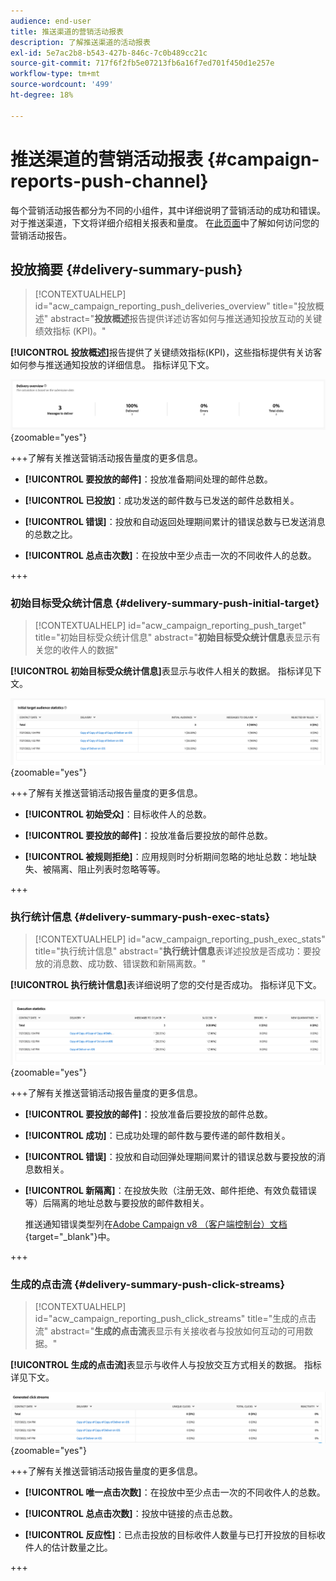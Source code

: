 ```yaml
---
audience: end-user
title: 推送渠道的营销活动报表
description: 了解推送渠道的活动报表
exl-id: 5e7ac2b8-b543-427b-846c-7c0b489cc21c
source-git-commit: 717f6f2fb5e07213fb6a16f7ed701f450d1e257e
workflow-type: tm+mt
source-wordcount: '499'
ht-degree: 18%

---
```


# 推送渠道的营销活动报表 {#campaign-reports-push-channel}

每个营销活动报告都分为不同的小组件，其中详细说明了营销活动的成功和错误。 对于推送渠道，下文将详细介绍相关报表和量度。 在[此页面](campaign-reports.md)中了解如何访问您的营销活动报告。

## 投放摘要 {#delivery-summary-push}

>[!CONTEXTUALHELP]
>id="acw_campaign_reporting_push_deliveries_overview"
>title="投放概述"
>abstract="**投放概述**&#x200B;报告提供详述访客如何与推送通知投放互动的关键绩效指标 (KPI)。"

**[!UICONTROL 投放概述]**&#x200B;报告提供了关键绩效指标(KPI)，这些指标提供有关访客如何参与推送通知投放的详细信息。 指标详见下文。

![](assets/campaign-reporting-push-summary.png){zoomable="yes"}


+++了解有关推送营销活动报告量度的更多信息。

* **[!UICONTROL 要投放的邮件]**：投放准备期间处理的邮件总数。

* **[!UICONTROL 已投放]**：成功发送的邮件数与已发送的邮件总数相关。

* **[!UICONTROL 错误]**：投放和自动返回处理期间累计的错误总数与已发送消息的总数之比。

* **[!UICONTROL 总点击次数]**：在投放中至少点击一次的不同收件人的总数。

+++

### 初始目标受众统计信息 {#delivery-summary-push-initial-target}


>[!CONTEXTUALHELP]
>id="acw_campaign_reporting_push_target"
>title="初始目标受众统计信息"
>abstract="**初始目标受众统计信息**&#x200B;表显示有关您的收件人的数据"

**[!UICONTROL 初始目标受众统计信息]**&#x200B;表显示与收件人相关的数据。 指标详见下文。

![](assets/campaign-reporting-push-target.png){zoomable="yes"}


+++了解有关推送营销活动报告量度的更多信息。

* **[!UICONTROL 初始受众]**：目标收件人的总数。

* **[!UICONTROL 要投放的邮件]**：投放准备后要投放的邮件总数。

* **[!UICONTROL 被规则拒绝]**：应用规则时分析期间忽略的地址总数：地址缺失、被隔离、阻止列表时忽略等等。

+++

### 执行统计信息 {#delivery-summary-push-exec-stats}

>[!CONTEXTUALHELP]
>id="acw_campaign_reporting_push_exec_stats"
>title="执行统计信息"
>abstract="**执行统计信息**&#x200B;表详述投放是否成功：要投放的消息数、成功数、错误数和新隔离数。"

**[!UICONTROL 执行统计信息]**&#x200B;表详细说明了您的交付是否成功。 指标详见下文。

![](assets/campaign-reporting-push-exec.png){zoomable="yes"}

+++了解有关推送营销活动报告量度的更多信息。

* **[!UICONTROL 要投放的邮件]**：投放准备后要投放的邮件总数。

* **[!UICONTROL 成功]**：已成功处理的邮件数与要传递的邮件数相关。

* **[!UICONTROL 错误]**：投放和自动回弹处理期间累计的错误总数与要投放的消息数相关。

* **[!UICONTROL 新隔离]**：在投放失败（注册无效、邮件拒绝、有效负载错误等）后隔离的地址总数与要投放的邮件数相关。

  推送通知错误类型列在[Adobe Campaign v8 （客户端控制台）文档](https://experienceleague.adobe.com/docs/campaign/campaign-v8/send/failures/delivery-failures.html#push-error-types){target="_blank"}中。

+++

### 生成的点击流 {#delivery-summary-push-click-streams}

>[!CONTEXTUALHELP]
>id="acw_campaign_reporting_push_click_streams"
>title="生成的点击流"
>abstract="**生成的点击流**&#x200B;表显示有关接收者与投放如何互动的可用数据。"

**[!UICONTROL 生成的点击流]**&#x200B;表显示与收件人与投放交互方式相关的数据。 指标详见下文。

![](assets/campaign-reporting-push-clicks.png){zoomable="yes"}

+++了解有关推送营销活动报告量度的更多信息。

* **[!UICONTROL 唯一点击次数]**：在投放中至少点击一次的不同收件人的总数。

* **[!UICONTROL 总点击次数]**：投放中链接的点击总数。

* **[!UICONTROL 反应性]**：已点击投放的目标收件人数量与已打开投放的目标收件人的估计数量之比。

+++
